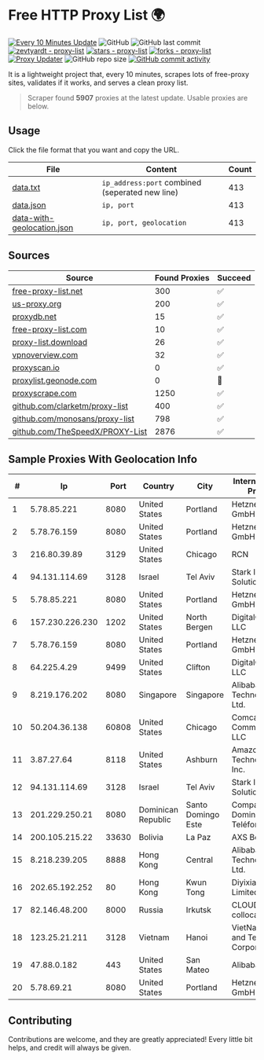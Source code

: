
# Free HTTP Proxy List 🌍

[![Every 10 Minutes Update](https://github.com/mertguvencli/http-proxy-list/actions/workflows/main.yml/badge.svg?branch=main)](https://github.com/mertguvencli/http-proxy-list/actions/workflows/main.yml)
![GitHub](https://img.shields.io/github/license/mertguvencli/http-proxy-list)
![GitHub last commit](https://img.shields.io/github/last-commit/mertguvencli/http-proxy-list)
[![zevtyardt - proxy-list](https://img.shields.io/static/v1?label=zevtyardt&message=proxy-list&color=blue&logo=github)](https://github.com/zevtyardt/proxy-list "Go to GitHub repo")
[![stars - proxy-list](https://img.shields.io/github/stars/zevtyardt/proxy-list?style=social)](https://github.com/zevtyardt/proxy-list)
[![forks - proxy-list](https://img.shields.io/github/forks/zevtyardt/proxy-list?style=social)](https://github.com/zevtyardt/proxy-list)
[![Proxy Updater](https://github.com/zevtyardt/proxy-list/workflows/Proxy%20Updater/badge.svg)](https://github.com/zevtyardt/proxy-list/actions?query=workflow:"Proxy+Updater")
![GitHub repo size](https://img.shields.io/github/repo-size/zevtyardt/proxy-list)
[![GitHub commit activity](https://img.shields.io/github/commit-activity/m/zevtyardt/proxy-list?logo=commits)](https://github.com/zevtyardt/proxy-list/commits/main)

It is a lightweight project that, every 10 minutes, scrapes lots of free-proxy sites, validates if it works, and serves a clean proxy list.

> Scraper found **5907** proxies at the latest update. Usable proxies are below.

## Usage

Click the file format that you want and copy the URL.

|File|Content|Count|
|----|-------|-----|
|[data.txt](https://raw.githubusercontent.com/mertguvencli/http-proxy-list/main/proxy-list/data.txt)|`ip_address:port` combined (seperated new line)|413|
|[data.json](https://raw.githubusercontent.com/mertguvencli/http-proxy-list/main/proxy-list/data.json)|`ip, port`|413|
|[data-with-geolocation.json](https://raw.githubusercontent.com/mertguvencli/http-proxy-list/main/proxy-list/data-with-geolocation.json)|`ip, port, geolocation`|413|

## Sources

|Source|Found Proxies|Succeed|
|------|-------------|-------|
|[free-proxy-list.net](https://free-proxy-list.net)|300|✅|
|[us-proxy.org](https://www.us-proxy.org)|200|✅|
|[proxydb.net](http://proxydb.net)|15|✅|
|[free-proxy-list.com](https://free-proxy-list.com/?page=&port=&type%5B%5D=http&type%5B%5D=https&up_time=0&search=Search)|10|✅|
|[proxy-list.download](https://www.proxy-list.download/HTTP)|26|✅|
|[vpnoverview.com](https://vpnoverview.com/privacy/anonymous-browsing/free-proxy-servers)|32|✅|
|[proxyscan.io](https://www.proxyscan.io)|0|✅|
|[proxylist.geonode.com](https://proxylist.geonode.com/api/proxy-list?limit=300&page=1&sort_by=lastChecked&sort_type=desc&protocols=http,https)|0|🚫|
|[proxyscrape.com](https://api.proxyscrape.com/v2/?request=displayproxies&protocol=http&timeout=10000&country=all&ssl=all&anonymity=all)|1250|✅|
|[github.com/clarketm/proxy-list](https://raw.githubusercontent.com/clarketm/proxy-list/master/proxy-list-raw.txt)|400|✅|
|[github.com/monosans/proxy-list](https://raw.githubusercontent.com/monosans/proxy-list/main/proxies/http.txt)|798|✅|
|[github.com/TheSpeedX/PROXY-List](https://raw.githubusercontent.com/TheSpeedX/PROXY-List/master/http.txt)|2876|✅|


## Sample Proxies With Geolocation Info

|#|Ip|Port|Country|City|Internet Service Provider|
|-|--|----|-------|----|-------------------------|
|1|5.78.85.221|8080|United States|Portland|Hetzner Online GmbH|
|2|5.78.76.159|8080|United States|Portland|Hetzner Online GmbH|
|3|216.80.39.89|3129|United States|Chicago|RCN|
|4|94.131.114.69|3128|Israel|Tel Aviv|Stark Industries Solutions LTD|
|5|5.78.85.221|8080|United States|Portland|Hetzner Online GmbH|
|6|157.230.226.230|1202|United States|North Bergen|DigitalOcean, LLC|
|7|5.78.76.159|8080|United States|Portland|Hetzner Online GmbH|
|8|64.225.4.29|9499|United States|Clifton|DigitalOcean, LLC|
|9|8.219.176.202|8080|Singapore|Singapore|Alibaba (US) Technology Co., Ltd.|
|10|50.204.36.138|60808|United States|Chicago|Comcast Cable Communications, LLC|
|11|3.87.27.64|8118|United States|Ashburn|Amazon Technologies Inc.|
|12|94.131.114.69|3128|Israel|Tel Aviv|Stark Industries Solutions LTD|
|13|201.229.250.21|8080|Dominican Republic|Santo Domingo Este|Compañía Dominicana de Teléfonos S. A.|
|14|200.105.215.22|33630|Bolivia|La Paz|AXS Bolivia S. A.|
|15|8.218.239.205|8888|Hong Kong|Central|Alibaba (US) Technology Co., Ltd.|
|16|202.65.192.252|80|Hong Kong|Kwun Tong|Diyixian.com Limited|
|17|82.146.48.200|8000|Russia|Irkutsk|CLOUD WebDC collocation|
|18|123.25.21.211|3128|Vietnam|Hanoi|VietNam Post and Telecom Corporation|
|19|47.88.0.182|443|United States|San Mateo|Alibaba.com LLC|
|20|5.78.69.21|8080|United States|Portland|Hetzner Online GmbH|



## Contributing

Contributions are welcome, and they are greatly appreciated! Every
little bit helps, and credit will always be given.

